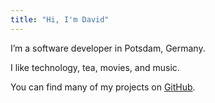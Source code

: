 ```yaml
---
title: "Hi, I'm David"
---
```


I’m a software developer in Potsdam, Germany.

I like technology, tea, movies, and music.

You can find many of my projects on <a href="https://github.com/davidrauch">GitHub</a>.
